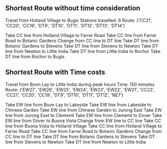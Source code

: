 ## Shortest Route without time consideration

Travel from Holland Village to Bugis
Stations travelled: 8
Route: ('CC21', 'CC20', 'CC19', 'DT9', 'DT10', 'DT11', 'DT12', 'DT13', 'DT14')

Take CC line from Holland Village to Farrer Road
Take CC line from Farrer Road to Botanic Gardens
Change from CC line to DT line
Take DT line from Botanic Gardens to Stevens
Take DT line from Stevens to Newton
Take DT line from Newton to Little India
Take DT line from Little India to Rochor
Take DT line from Rochor to Bugis

## Shortest Route with Time costs
Travel from Boon Lay to Little India during peak hours
Time: 150 minutes
Route: ('EW27', 'EW26', 'EW25', 'EW24', 'EW23', 'EW22', 'EW21', 'CC22', 'CC21', 'CC20', 'CC19', 'DT9', 'DT10', 'DT11', 'DT12', 'NE7')

Take EW line from Boon Lay to Lakeside
Take EW line from Lakeside to Chinese Garden
Take EW line from Chinese Garden to Jurong East
Take EW line from Jurong East to Clementi
Take EW line from Clementi to Dover
Take EW line from Dover to Buona Vista
Change from EW line to CC line
Take CC line from Buona Vista to Holland Village
Take CC line from Holland Village to Farrer Road
Take CC line from Farrer Road to Botanic Gardens
Change from CC line to DT line
Take DT line from Botanic Gardens to Stevens
Take DT line from Stevens to Newton
Take DT line from Newton to Little India
